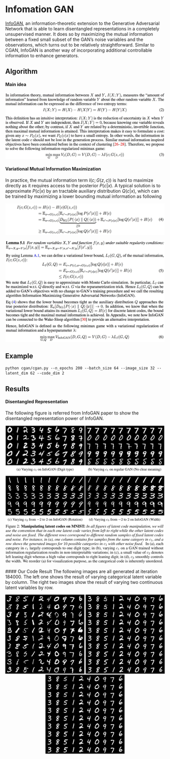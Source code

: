 # Infomation GAN
[InfoGAN](https://arxiv.org/pdf/1606.03657), an information-theoretic extension to the Generative Adversarial Network that is able to learn disentangled representations in a completely unsupervised manner. It does so by maximizing the mutual information between a fixed small subset of the GAN’s noise variables and the observations, which turns out to be relatively straightforward. Similar to CGAN, InfoGAN is another way of incorporating additional controllable information to enhance generators.

## Algorithm
#### Main idea
<p align="middle">
    <img src="images/infogan1.jpg" />
</p>

#### Variational Mutual Information Maximization
In practice, the mutual information term $I(c; G(z, c))$ is hard to maximize directly as it requires access to the posterior $P(c|x)$. A typical solution is to approximate $P(c|x)$ by an tractable auxiliary distribution $Q(c|x)$, which can be trained by maximizing a lower bounding mutual information as following
<p align="middle">
    <img src="images/infogan2.jpg" />
</p>
<p align="middle">
    <img src="images/infogan3.jpg" />
</p>

## Example
```
python cgan/cgan.py --n_epochs 200 --batch_size 64 --image_size 32 --latent_dim 62 --code_dim 2
```
## Results
#### Disentangled Representation
The following figure is referred from InfoGAN paper to show the disentangled representation power of InfoGAN.
<p align="middle">
    <img src="images/infogan_paper_result.jpg"  />
</p>
#### Our Code Result
The following images are all generated at iteration 184000. The left one shows the result of varying categorical latent variable by column. The right two images show the result of varying two continuous latent variables by row.

<p align="middle">
    <img src="images/infogan_static_184000.png" width="250" />
    <img src="images/infogan_c1_184000.png" width="250" />
    <img src="images/infogan_c2_184000.png" width="250" />
</p>


